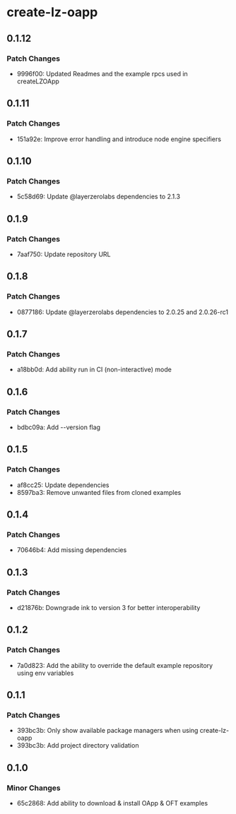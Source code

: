 # create-lz-oapp

## 0.1.12

### Patch Changes

- 9996f00: Updated Readmes and the example rpcs used in createLZOApp

## 0.1.11

### Patch Changes

- 151a92e: Improve error handling and introduce node engine specifiers

## 0.1.10

### Patch Changes

- 5c58d69: Update @layerzerolabs dependencies to 2.1.3

## 0.1.9

### Patch Changes

- 7aaf750: Update repository URL

## 0.1.8

### Patch Changes

- 0877186: Update @layerzerolabs dependencies to 2.0.25 and 2.0.26-rc1

## 0.1.7

### Patch Changes

- a18bb0d: Add ability run in CI (non-interactive) mode

## 0.1.6

### Patch Changes

- bdbc09a: Add --version flag

## 0.1.5

### Patch Changes

- af8cc25: Update dependencies
- 8597ba3: Remove unwanted files from cloned examples

## 0.1.4

### Patch Changes

- 70646b4: Add missing dependencies

## 0.1.3

### Patch Changes

- d21876b: Downgrade ink to version 3 for better interoperability

## 0.1.2

### Patch Changes

- 7a0d823: Add the ability to override the default example repository using env variables

## 0.1.1

### Patch Changes

- 393bc3b: Only show available package managers when using create-lz-oapp
- 393bc3b: Add project directory validation

## 0.1.0

### Minor Changes

- 65c2868: Add ability to download & install OApp & OFT examples
